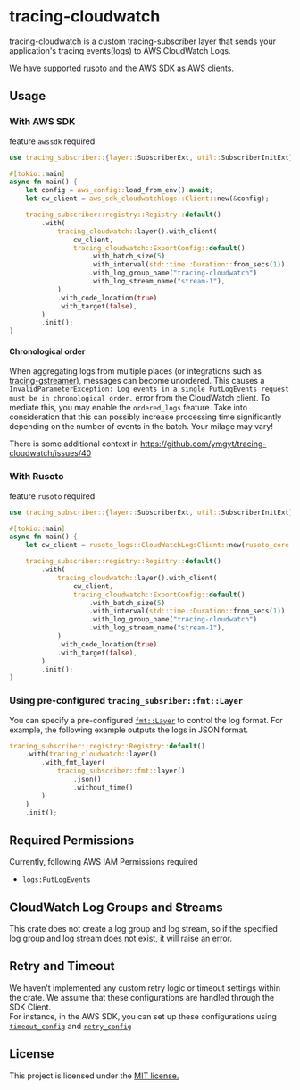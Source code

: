 # tracing-cloudwatch

tracing-cloudwatch is a custom tracing-subscriber layer that sends your application's tracing events(logs) to AWS CloudWatch Logs.

We have supported [rusoto](https://github.com/rusoto/rusoto) and the [AWS SDK](https://github.com/awslabs/aws-sdk-rust) as AWS clients.

## Usage

### With AWS SDK

feature `awssdk` required

```rust
use tracing_subscriber::{layer::SubscriberExt, util::SubscriberInitExt};

#[tokio::main]
async fn main() {
    let config = aws_config::load_from_env().await;
    let cw_client = aws_sdk_cloudwatchlogs::Client::new(&config);

    tracing_subscriber::registry::Registry::default()
        .with(
            tracing_cloudwatch::layer().with_client(
                cw_client,
                tracing_cloudwatch::ExportConfig::default()
                    .with_batch_size(5)
                    .with_interval(std::time::Duration::from_secs(1))
                    .with_log_group_name("tracing-cloudwatch")
                    .with_log_stream_name("stream-1"),
            )
            .with_code_location(true)
            .with_target(false),
        )
        .init();
}
```

#### Chronological order

When aggregating logs from multiple places (or integrations such as [tracing-gstreamer](https://crates.io/crates/tracing-gstreamer)), messages can become unordered. This causes a `InvalidParameterException: Log events in a single PutLogEvents request must be in chronological order.` error from the CloudWatch client. To mediate this, you may enable the `ordered_logs` feature. Take into consideration that this can possibly increase processing time significantly depending on the number of events in the batch. Your milage may vary!

There is some additional context in https://github.com/ymgyt/tracing-cloudwatch/issues/40

### With Rusoto

feature `rusoto` required

```rust
use tracing_subscriber::{layer::SubscriberExt, util::SubscriberInitExt};

#[tokio::main]
async fn main() {
    let cw_client = rusoto_logs::CloudWatchLogsClient::new(rusoto_core::Region::ApNortheast1);

    tracing_subscriber::registry::Registry::default()
        .with(
            tracing_cloudwatch::layer().with_client(
                cw_client,
                tracing_cloudwatch::ExportConfig::default()
                    .with_batch_size(5)
                    .with_interval(std::time::Duration::from_secs(1))
                    .with_log_group_name("tracing-cloudwatch")
                    .with_log_stream_name("stream-1"),
            )
            .with_code_location(true)
            .with_target(false),
        )
        .init();
}
```

### Using pre-configured `tracing_subsriber::fmt::Layer`

You can specify a pre-configured [`fmt::Layer`](https://docs.rs/tracing-subscriber/latest/tracing_subscriber/fmt/struct.Layer.html) to control the log format.
For example, the following example outputs the logs in JSON format.

```rust
tracing_subscriber::registry::Registry::default()
    .with(tracing_cloudwatch::layer()
        .with_fmt_layer(
            tracing_subscriber::fmt::layer()
                .json()
                .without_time()
        )
    )
    .init();
```

## Required Permissions

Currently, following AWS IAM Permissions required

- `logs:PutLogEvents`

## CloudWatch Log Groups and Streams

This crate does not create a log group and log stream, so if the specified log group and log stream does not exist, it will raise an error.

## Retry and Timeout

We haven't implemented any custom retry logic or timeout settings within the crate. We assume that these configurations are handled through the SDK Client.  
For instance, in the AWS SDK, you can set up these configurations using [`timeout_config`](https://docs.rs/aws-sdk-cloudwatchlogs/0.28.0/aws_sdk_cloudwatchlogs/config/struct.Builder.html#method.timeout_config) and [`retry_config`](https://docs.rs/aws-sdk-cloudwatchlogs/0.28.0/aws_sdk_cloudwatchlogs/config/struct.Builder.html#method.retry_config)

## License

This project is licensed under the [MIT license.](./LICENSE)
